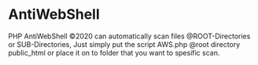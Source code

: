 # AntiWebShell
PHP AntiWebShell ©2020 can automatically scan files @ROOT-Directories or SUB-Directories, 
Just simply put the script AWS.php @root directory public_html or place it on to folder that you want to spesific scan.
